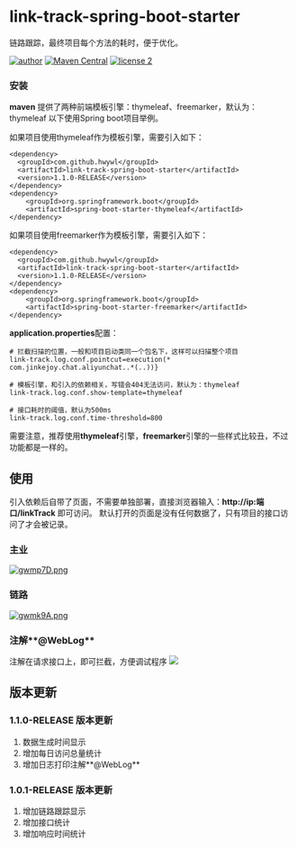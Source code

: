 # link-track-spring-boot-starter
链路跟踪，最终项目每个方法的耗时，便于优化。

[![author](https://img.shields.io/badge/author-HWY-red.svg)](https://github.com/HWYWL)  [![Maven Central](https://img.shields.io/badge/link--track--spring--boot--starter-1.1.0--RELEASE-green)](https://search.maven.org/artifact/com.github.hwywl/link-track-spring-boot-starter/1.1.0-RELEASE/jar) [![license 2](https://img.shields.io/badge/license-Apache%202-blue)](https://github.com/HWYWL)

### 安装
**maven**
提供了两种前端模板引擎：thymeleaf、freemarker，默认为：thymeleaf
以下使用Spring boot项目举例。

如果项目使用thymeleaf作为模板引擎，需要引入如下：
```
<dependency>
  <groupId>com.github.hwywl</groupId>
  <artifactId>link-track-spring-boot-starter</artifactId>
  <version>1.1.0-RELEASE</version>
</dependency>
<dependency>
    <groupId>org.springframework.boot</groupId>
    <artifactId>spring-boot-starter-thymeleaf</artifactId>
</dependency>
```

如果项目使用freemarker作为模板引擎，需要引入如下：
```
<dependency>
  <groupId>com.github.hwywl</groupId>
  <artifactId>link-track-spring-boot-starter</artifactId>
  <version>1.1.0-RELEASE</version>
</dependency>
<dependency>
    <groupId>org.springframework.boot</groupId>
    <artifactId>spring-boot-starter-freemarker</artifactId>
</dependency>
```

**application.properties**配置：
```
# 拦截扫描的位置，一般和项目启动类同一个包名下，这样可以扫描整个项目
link-track.log.conf.pointcut=execution(* com.jinkejoy.chat.aliyunchat..*(..))}

# 模板引擎，和引入的依赖相关，写错会404无法访问，默认为：thymeleaf
link-track.log.conf.show-template=thymeleaf

# 接口耗时的阈值，默认为500ms
link-track.log.conf.time-threshold=800
```

需要注意，推荐使用**thymeleaf**引擎，**freemarker**引擎的一些样式比较丑，不过功能都是一样的。

## 使用
引入依赖后自带了页面，不需要单独部署，直接浏览器输入：**http://ip:端口/linkTrack** 即可访问。
默认打开的页面是没有任何数据了，只有项目的接口访问了才会被记录。

### 主业
[![gwmp7D.png](https://z3.ax1x.com/2021/05/12/gwmp7D.png)](https://imgtu.com/i/gwmp7D)


### 链路
[![gwmk9A.png](https://z3.ax1x.com/2021/05/12/gwmk9A.png)](https://imgtu.com/i/gwmk9A)

### 注解**@WebLog**
注解在请求接口上，即可拦截，方便调试程序
![](https://i.imgur.com/lkjmzJc.png)


## 版本更新
### 1.1.0-RELEASE 版本更新
1. 数据生成时间显示
2. 增加每日访问总量统计
3. 增加日志打印注解**@WebLog**

### 1.0.1-RELEASE 版本更新

1. 增加链路跟踪显示
2. 增加接口统计
3. 增加响应时间统计